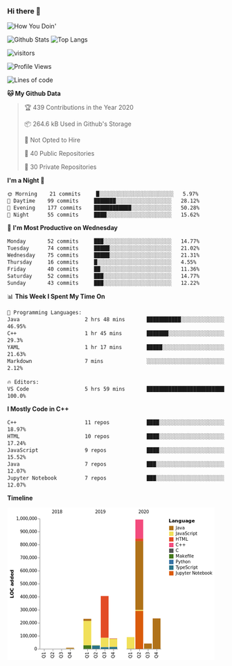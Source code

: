 ### Hi there 👋

![How You Doin'](https://media.giphy.com/media/Y6OITrN9Y7G0M/giphy.gif)

![Github Stats](https://github-readme-stats.vercel.app/api?username=kforkaran&count_private=true&show_icons=true&include_all_commits=true)
![Top Langs](https://github-readme-stats.vercel.app/api/top-langs/?username=kforkaran&hide=TeX,Jupyter%20Notebook&layout=compact)

![visitors](https://visitor-badge.laobi.icu/badge?page_id=kforkaran.kforkaran)

<!--START_SECTION:waka-->
![Profile Views](http://img.shields.io/badge/Profile%20Views-305-blue)

![Lines of code](https://img.shields.io/badge/From%20Hello%20World%20I%27ve%20Written-1.6%20million%20lines%20of%20code-blue)

**🐱 My Github Data** 

> 🏆 439 Contributions in the Year 2020
 > 
> 📦 264.6 kB Used in Github's Storage 
 > 
> 🚫 Not Opted to Hire
 > 
> 📜 40 Public Repositories
 > 
> 🔑 30 Private Repositories 

**I'm a Night 🦉** 

```text
🌞 Morning    21 commits     █░░░░░░░░░░░░░░░░░░░░░░░░   5.97% 
🌆 Daytime    99 commits     ███████░░░░░░░░░░░░░░░░░░   28.12% 
🌃 Evening    177 commits    ████████████░░░░░░░░░░░░░   50.28% 
🌙 Night      55 commits     ████░░░░░░░░░░░░░░░░░░░░░   15.62%

```
📅 **I'm Most Productive on Wednesday** 

```text
Monday       52 commits     ███░░░░░░░░░░░░░░░░░░░░░░   14.77% 
Tuesday      74 commits     █████░░░░░░░░░░░░░░░░░░░░   21.02% 
Wednesday    75 commits     █████░░░░░░░░░░░░░░░░░░░░   21.31% 
Thursday     16 commits     █░░░░░░░░░░░░░░░░░░░░░░░░   4.55% 
Friday       40 commits     ██░░░░░░░░░░░░░░░░░░░░░░░   11.36% 
Saturday     52 commits     ███░░░░░░░░░░░░░░░░░░░░░░   14.77% 
Sunday       43 commits     ███░░░░░░░░░░░░░░░░░░░░░░   12.22%

```


📊 **This Week I Spent My Time On** 

```text
💬 Programming Languages: 
Java                     2 hrs 48 mins       ███████████░░░░░░░░░░░░░░   46.95% 
C++                      1 hr 45 mins        ███████░░░░░░░░░░░░░░░░░░   29.3% 
YAML                     1 hr 17 mins        █████░░░░░░░░░░░░░░░░░░░░   21.63% 
Markdown                 7 mins              ░░░░░░░░░░░░░░░░░░░░░░░░░   2.12%

🔥 Editors: 
VS Code                  5 hrs 59 mins       █████████████████████████   100.0%

```

**I Mostly Code in C++** 

```text
C++                      11 repos            ████░░░░░░░░░░░░░░░░░░░░░   18.97% 
HTML                     10 repos            ████░░░░░░░░░░░░░░░░░░░░░   17.24% 
JavaScript               9 repos             ████░░░░░░░░░░░░░░░░░░░░░   15.52% 
Java                     7 repos             ███░░░░░░░░░░░░░░░░░░░░░░   12.07% 
Jupyter Notebook         7 repos             ███░░░░░░░░░░░░░░░░░░░░░░   12.07%

```


**Timeline**

![Chart not found](https://github.com/kforkaran/kforkaran/blob/master/charts/bar_graph.png) 


<!--END_SECTION:waka-->
